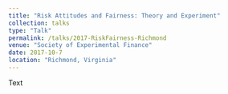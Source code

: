 ```yaml
---
title: "Risk Attitudes and Fairness: Theory and Experiment"
collection: talks
type: "Talk"
permalink: /talks/2017-RiskFairness-Richmond
venue: "Society of Experimental Finance"
date: 2017-10-7
location: "Richmond, Virginia"
---
```


Text

